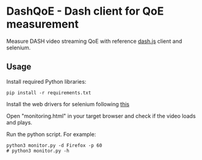 # DashQoE - Dash client for QoE measurement

Measure DASH video streaming QoE with reference [dash.js](https://github.com/Dash-Industry-Forum/dash.js/) client and selenium.

## Usage

Install required Python libraries: 

```
pip install -r requirements.txt
```

Install the web drivers for selenium following [this](https://github.com/SeleniumHQ/selenium/blob/trunk/py/docs/source/index.rst)

Open "monitoring.html" in your target browser and check if the video loads and plays.

Run the python script. For example:
```
python3 monitor.py -d Firefox -p 60
# python3 monitor.py -h
```